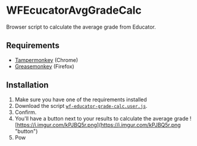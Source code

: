# WFEcucatorAvgGradeCalc
Browser script to calculate the average grade from Educator.

## Requirements
* [Tampermonkey](https://chrome.google.com/webstore/detail/tampermonkey/dhdgffkkebhmkfjojejmpbldmpobfkfo?hl=en) (Chrome)
* [Greasemonkey](https://addons.mozilla.org/en-us/firefox/addon/greasemonkey/) (Firefox)

## Installation
1. Make sure you have one of the requirements installed
2. Download the script [`wf-educator-grade-calc.user.js`](wf-educator-grade-calc.user.js?raw=true).
3. Confirm.
4. You'll have a button next to your results to calculate the average grade ![https://i.imgur.com/kPJBQ5r.png](https://i.imgur.com/kPJBQ5r.png "button")
5. Pow
